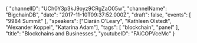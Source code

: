 {
    "channelID": "UCh0Y3p3kJ9oyz9CRgZaO05w",
    "channelName": "BigchainDB",
    "date": "2017-11-10T09:37:52.000Z",
    "draft": false,
    "events": [
        "9984 Summit"
    ],
    "speakers": ["Ciarán O’Leary", "Kathleen Olstedt", "Alexander Koppel", "Katarina Adam"],
    "tags": [
        "blockchain",
        "panel"
    ],
    "title": "Blockchains and Businesses",
    "youtubeID": "FAiCOPVceMc"
}
